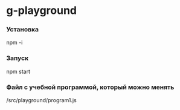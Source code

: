 # g-playground

### Установка
npm -i

### Запуск
npm start

### Файл с учебной программой, который можно менять
/src/playground/program1.js